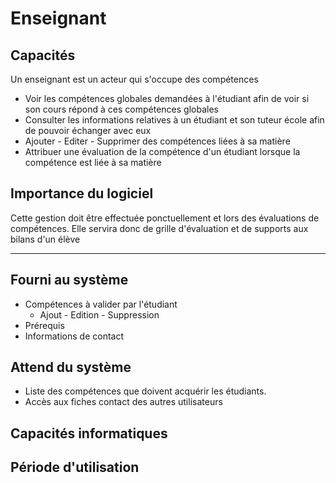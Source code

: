 
# Enseignant
## Capacités
Un enseignant est un acteur qui s'occupe des compétences
- Voir les compétences globales demandées à l'étudiant afin de voir si son cours répond à ces compétences globales
- Consulter les informations relatives à un étudiant et son tuteur école afin de pouvoir échanger avec eux
- Ajouter - Editer - Supprimer des compétences liées à sa matière
- Attribuer une évaluation de la compétence d'un étudiant lorsque la compétence est liée à sa matière

## Importance du logiciel
Cette gestion doit être effectuée ponctuellement et lors des évaluations de compétences.
Elle servira donc de grille d'évaluation et de supports aux bilans d'un élève

------------------------------------------------------------------------------------------------------------

## Fourni au système
* Compétences à valider par l'étudiant
  - Ajout - Edition - Suppression
* Prérequis
* Informations de contact

## Attend du système
* Liste des compétences que doivent acquérir les étudiants.
* Accès aux fiches contact des autres utilisateurs

## Capacités informatiques


## Période d'utilisation

